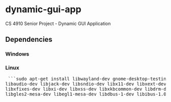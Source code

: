 # dynamic-gui-app
CS 4910 Senior Project - Dynamic GUI Application

## Dependencies 
### Windows

### Linux
<pre> ```sudo apt-get install libwayland-dev gnome-desktop-testing libasound2-dev libpulse-dev \
libaudio-dev libjack-dev libsndio-dev libx11-dev libxext-dev libxrandr-dev libxcursor-dev \
libxfixes-dev libxi-dev libxss-dev libxkbcommon-dev libdrm-dev libgbm-dev libgl1-mesa-dev \
libgles2-mesa-dev libegl1-mesa-dev libdbus-1-dev libibus-1.0-dev libudev-dev fcitx-libs-dev``` </pre>

